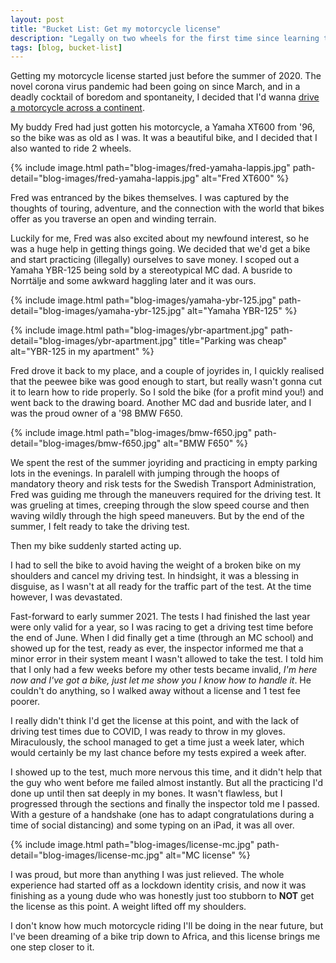 ```yaml
---
layout: post
title: "Bucket List: Get my motorcycle license"
description: "Legally on two wheels for the first time since learning to ride a bicycle"
tags: [blog, bucket-list]
---
```


Getting my motorcycle license started just before the summer of 2020. The novel corona virus pandemic had been going on since March, and in a deadly cocktail of boredom and spontaneity, I decided that I'd wanna [drive a motorcycle across a continent](https://www.imdb.com/title/tt0403778/). 

My buddy Fred had just gotten his motorcycle, a Yamaha XT600 from '96, so the bike was as old as I was. It was a beautiful bike, and I decided that I also wanted to ride 2 wheels.

{% include image.html path="blog-images/fred-yamaha-lappis.jpg" path-detail="blog-images/fred-yamaha-lappis.jpg" alt="Fred XT600" %}

Fred was entranced by the bikes themselves. I was captured by the thoughts of touring, adventure, and the connection with the world that bikes offer as you traverse an open and winding terrain.

Luckily for me, Fred was also excited about my newfound interest, so he was a huge help in getting things going. We decided that we'd get a bike and start practicing (illegally) ourselves to save money. I scoped out a Yamaha YBR-125 being sold by a stereotypical MC dad. A busride to Norrtälje and some awkward haggling later and it was ours. 

{% include image.html path="blog-images/yamaha-ybr-125.jpg" path-detail="blog-images/yamaha-ybr-125.jpg" alt="Yamaha YBR-125" %}

{% include image.html 
    path="blog-images/ybr-apartment.jpg" 
    path-detail="blog-images/ybr-apartment.jpg"
    title="Parking was cheap" 
    alt="YBR-125 in my apartment" %}

Fred drove it back to my place, and a couple of joyrides in, I quickly realised that the peewee bike was good enough to start, but really wasn't gonna cut it to learn how to ride properly. So I sold the bike (for a profit mind you!) and went back to the drawing board. Another MC dad and busride later, and I was the proud owner of a '98 BMW F650. 

{% include image.html path="blog-images/bmw-f650.jpg" path-detail="blog-images/bmw-f650.jpg" alt="BMW F650" %}

We spent the rest of the summer joyriding and practicing in empty parking lots in the evenings. In paralell with jumping through the hoops of mandatory theory and risk tests for the Swedish Transport Administration, Fred was guiding me through the maneuvers required for the driving test. It was grueling at times, creeping through the slow speed course and then waving wildly through the high speed maneuvers. But by the end of the summer, I felt ready to take the driving test. 

Then my bike suddenly started acting up. 

I had to sell the bike to avoid having the weight of a broken bike on my shoulders and cancel my driving test. In hindsight, it was a blessing in disguise, as I wasn't at all ready for the traffic part of the test. At the time however, I was devastated. 

Fast-forward to early summer 2021. The tests I had finished the last year were only valid for a year, so I was racing to get a driving test time before the end of June. When I did finally get a time (through an MC school) and showed up for the test, ready as ever, the inspector informed me that a minor error in their system meant I wasn't allowed to take the test. I told him that I only had a few weeks before my other tests became invalid, _I'm here now and I've got a bike, just let me show you I know how to handle it_. He couldn't do anything, so I walked away without a license and 1 test fee poorer. 

I really didn't think I'd get the license at this point, and with the lack of driving test times due to COVID, I was ready to throw in my gloves. Miraculously, the school managed to get a time just a week later, which would certainly be my last chance before my tests expired a week after. 

I showed up to the test, much more nervous this time, and it didn't help that the guy who went before me failed almost instantly. But all the practicing I'd done up until then sat deeply in my bones. It wasn't flawless, but I progressed through the sections and finally the inspector told me I passed. With a gesture of a handshake (one has to adapt congratulations during a time of social distancing) and some typing on an iPad, it was all over. 

{% include image.html path="blog-images/license-mc.jpg" path-detail="blog-images/license-mc.jpg" alt="MC license" %}

I was proud, but more than anything I was just relieved. The whole experience had started off as a lockdown identity crisis, and now it was finishing as a young dude who was honestly just too stubborn to **NOT** get the license as this point. A weight lifted off my shoulders.

I don't know how much motorcycle riding I'll be doing in the near future, but I've been dreaming of a bike trip down to Africa, and this license brings me one step closer to it. 
